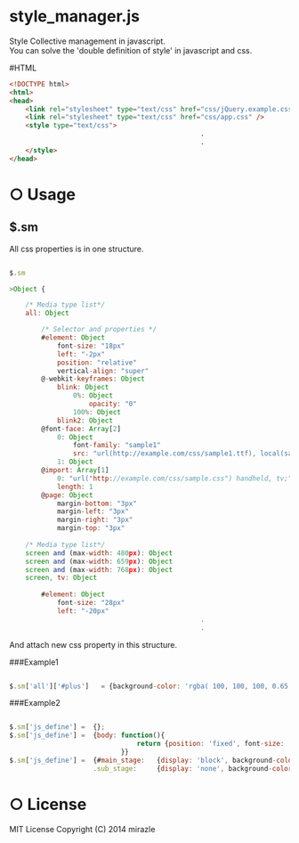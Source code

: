 style_manager.js
==============

Style Collective management in javascript.  
You can solve the 'double definition of style' in  javascript and css.

#HTML
```html
<!DOCTYPE html>
<html>
<head>
    <link rel="stylesheet" type="text/css" href="css/jQuery.example.css" />
    <link rel="stylesheet" type="text/css" href="css/app.css" />
    <style type="text/css">
                                                .   
                                                .   
    </style>
</head>
```
# ○ Usage
## $.sm
All css properties is in one structure.
```javascript

$.sm

>Object {

    /* Media type list*/
    all: Object

        /* Selector and properties */
        #element: Object
            font-size: "18px"
            left: "-2px"
            position: "relative"
            vertical-align: "super"
        @-webkit-keyframes: Object
            blink: Object
                0%: Object
                    opacity: "0"
                100%: Object
            blink2: Object
        @font-face: Array[2]
            0: Object
                font-family: "sample1"
                src: "url(http://example.com/css/sample1.ttf), local(sample1.ttf)"
            1: Object
        @import: Array[1]
            0: "url("http://example.com/css/sample.css") handheld, tv;"
            length: 1
        @page: Object
            margin-bottom: "3px"
            margin-left: "3px"
            margin-right: "3px"
            margin-top: "3px"
            
    /* Media type list*/
    screen and (max-width: 480px): Object
    screen and (max-width: 659px): Object
    screen and (max-width: 768px): Object
    screen, tv: Object
        
        #element: Object
            font-size: "28px"
            left: "-20px"
                                                .   
                                                .   
```

And attach new css property in this structure.  

###Example1
```javascript

$.sm['all']['#plus']   = {background-color: 'rgba( 100, 100, 100, 0.65 )'};

```
###Example2
```javascript

$.sm['js_define'] =  {};
$.sm['js_define'] =  {body: function(){ 
                                return {position: 'fixed', font-size: '12px'}
                            }}
$.sm['js_define'] =  {#main_stage:   {display: 'block', background-color: 'rgba( 10, 10, 10, 1 )'},
                     .sub_stage:     {display: 'none', background-color: 'rgba( 0, 0, 0, 0 )'}}

```

# ○ License

MIT License Copyright (C) 2014 mirazle
